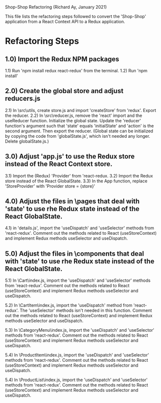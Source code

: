 Shop-Shop Refactoring
(Richard Ay, January 2021)

This file lists the refactoring steps followed to convert the 'Shop-Shop' application
from a React Context API to a Redux application.



# Refactoring Steps

## 1.0) Import the Redux NPM packages

1.1) Run 'npm install redux react-redux' from the terminal.
1.2) Run 'npm install'


## 2.0) Create the global store and adjust reducers.js

2.1) In \src\utils, create store.js and import 'createStore' from 'redux'.  Export the reducer.
2.2) In \src\reducer.js, remove the 'react' import and the useReducer function.  Initialize the global state.  Update the 'reducer' function's argument such that 'state' equals 'initialState' and 'action' is the second argument. Then export the reducer.  (Global state can be initialized by copying the code from 'globalState.js', which isn't needed any longer.  Delete globalState.js.)


## 3.0) Adjust 'app.js' to use the Redux store instead of the React Context store.
3.1) Import the (Redux) 'Provider' from 'react-redux.
3.2) Import the Redux store instead of the React GlobalState.
3.3) In the App function, replace 'StoreProvider' with 'Provider store = {store}'


## 4.0) Adjust the files in \pages that deal with 'state' to use rhe Redux state instead of the React GlobalState.

4.1) in 'details.js', import the 'useDispatch' and 'useSelector' methods from 'react-redux'.  Comment out the methods related to React (useStoreContext) and implement Redux methods useSelector and useDispatch.


## 5.0) Adjust the files in \components that deal with 'state' to use rhe Redux state instead of the React GlobalState.

5.1) In \Cart\index.js, import the 'useDispatch' and 'useSelector' methods from 'react-redux'.  Comment out the methods related to React (useStoreContext) and implement Redux methods useSelector and useDispatch.

5.2) In \CartItem\index.js, import the 'useDispatch' method from 'react-redux'. The 'useSelector' methods isn't needed in this function.  Comment out the methods related to React (useStoreContext) and implement Redux methods useSelector and useDispatch.

5.3) In \CategoryMenu\index.js, import the 'useDispatch' and 'useSelector' methods from 'react-redux'.  Comment out the methods related to React (useStoreContext) and implement Redux methods useSelector and useDispatch.

5.4) In \ProductItem\index.js, import the 'useDispatch' and 'useSelector' methods from 'react-redux'.  Comment out the methods related to React (useStoreContext) and implement Redux methods useSelector and useDispatch.

5.4) In \ProductList\index.js, import the 'useDispatch' and 'useSelector' methods from 'react-redux'.  Comment out the methods related to React (useStoreContext) and implement Redux methods useSelector and useDispatch.
